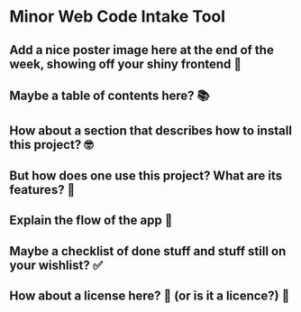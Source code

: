 # Minor Web Code Intake Tool
## Add a nice poster image here at the end of the week, showing off your shiny frontend 📸 

## Maybe a table of contents here? 📚

## How about a section that describes how to install this project? 🤓

## But how does one use this project? What are its features? 🤔

## Explain the flow of the app 💬

## Maybe a checklist of done stuff and stuff still on your wishlist? ✅ 

## How about a license here? 📜 (or is it a licence?) 🤷 

